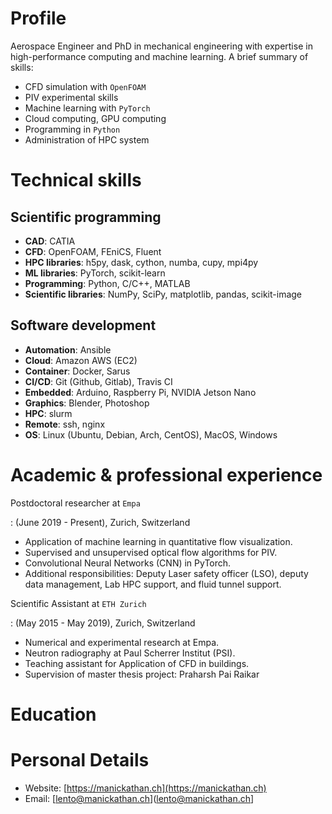 # Profile

Aerospace Engineer and PhD in mechanical engineering with expertise in high-performance computing and machine learning. A brief summary of skills:

 * CFD simulation with `OpenFOAM`
 * PIV experimental skills
 * Machine learning with `PyTorch`
 * Cloud computing, GPU computing
 * Programming in `Python`
 * Administration of HPC system

# Technical skills 

## Scientific programming

 * **CAD**: CATIA
 * **CFD**: OpenFOAM, FEniCS, Fluent
 * **HPC libraries**: h5py, dask, cython, numba, cupy, mpi4py
 * **ML libraries**: PyTorch, scikit-learn
 * **Programming**: Python, C/C++, MATLAB
 * **Scientific libraries**: NumPy, SciPy, matplotlib, pandas, scikit-image

## Software development

 * **Automation**: Ansible
 * **Cloud**: Amazon AWS (EC2)
 * **Container**: Docker, Sarus
 * **CI/CD**: Git (Github, Gitlab), Travis CI
 * **Embedded**: Arduino, Raspberry Pi, NVIDIA Jetson Nano
 * **Graphics**: Blender, Photoshop
 * **HPC**: slurm
 * **Remote**: ssh, nginx
 * **OS**: Linux (Ubuntu, Debian, Arch, CentOS), MacOS, Windows

# Academic & professional experience

Postdoctoral researcher at `Empa`

: (June 2019 - Present), Zurich, Switzerland
  * Application of machine learning in quantitative flow visualization.
  * Supervised and unsupervised optical flow algorithms for PIV.
  * Convolutional Neural Networks (CNN) in PyTorch.
  * Additional responsibilities: Deputy Laser safety officer (LSO), deputy data management, Lab HPC support, and fluid tunnel support.

Scientific Assistant at `ETH Zurich`

: (May 2015 - May 2019), Zurich, Switzerland
  * Numerical and experimental research at Empa.
  * Neutron radiography at Paul Scherrer Institut (PSI).
  * Teaching assistant for Application of CFD in buildings.
  * Supervision of master thesis project: Praharsh Pai Raikar
  
# Education

# Personal Details

 * Website: [https://manickathan.ch](https://manickathan.ch)
 * Email: [lento@manickathan.ch](lento@manickathan.ch]

